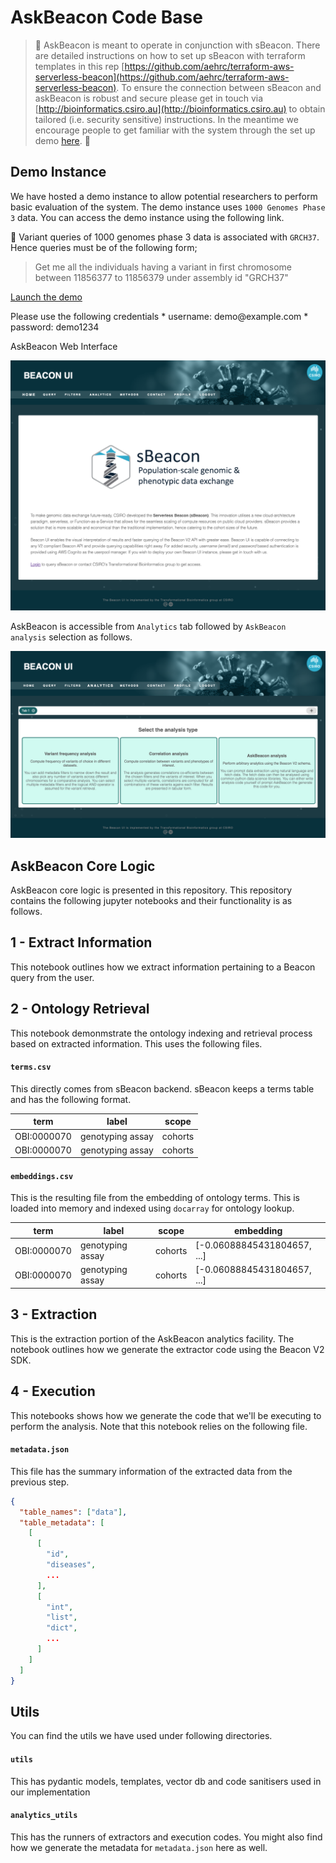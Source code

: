 # AskBeacon Code Base

> 🛑 AskBeacon is meant to operate in conjunction with sBeacon. There are detailed instructions on how to set up sBeacon with terraform templates in this rep [https://github.com/aehrc/terraform-aws-serverless-beacon](https://github.com/aehrc/terraform-aws-serverless-beacon). To ensure the connection between sBeacon and askBeacon is robust and secure please get in touch via [http://bioinformatics.csiro.au](http://bioinformatics.csiro.au) to obtain tailored (i.e. security sensitive) instructions. In the meantime we encourage people to get familiar with the system through the set up demo [here](https://d147alp44qcbqe.cloudfront.net/home). 🛑

## Demo Instance

We have hosted a demo instance to allow potential researchers to perform basic evaluation of the system. The demo instance uses `1000 Genomes Phase 3` data. You can access the demo instance using the following link.

🛑 Variant queries of 1000 genomes phase 3 data is associated with `GRCH37`. Hence queries must be of the following form; 

> Get me all the individuals having a variant in first chromosome between 11856377 to 11856379 under assembly id "GRCH37"

<a href="https://d147alp44qcbqe.cloudfront.net/home">Launch the demo</a>
<p>Please use the following credentials
* username: demo@example.com
* password: demo1234
</p>
<p>AskBeacon Web Interface</p>
<p align="center">
  <img src="image-home.png" alt="sbacon" width="600">
</p>

AskBeacon is accessible from `Analytics` tab followed by `AskBeacon analysis` selection as follows.

<p align="center">
  <img src="image-askbeacon.png" alt="sbacon" width="600">
</p>

## AskBeacon Core Logic

AskBeacon core logic is presented in this repository. This repository contains the following jupyter notebooks and their functionality is as follows.

## 1 - Extract Information

This notebook outlines how we extract information pertaining to a Beacon query from the user.

## 2 - Ontology Retrieval

This notebook demonmstrate the ontology indexing and retrieval process based on extracted information. This uses the following files.

#### `terms.csv`

This directly comes from sBeacon backend. sBeacon keeps a terms table and has the following format.

| term        | label            | scope   |
| ----------- | ---------------- | ------- |
| OBI:0000070 | genotyping assay | cohorts |
| OBI:0000070 | genotyping assay | cohorts |

#### `embeddings.csv`

This is the resulting file from the embedding of ontology terms. This is loaded into memory and indexed using `docarray` for ontology lookup.

| term        | label            | scope   | embedding                   |
| ----------- | ---------------- | ------- | --------------------------- |
| OBI:0000070 | genotyping assay | cohorts | [-0.06088845431804657, ...] |
| OBI:0000070 | genotyping assay | cohorts | [-0.06088845431804657, ...] |

## 3 - Extraction

This is the extraction portion of the AskBeacon analytics facility. The notebook outlines how we generate the extractor code using the Beacon V2 SDK.

## 4 - Execution

This notebooks shows how we generate the code that we'll be executing to perform the analysis. Note that this notebook relies on the following file.

#### `metadata.json`

This file has the summary information of the extracted data from the previous step.

```json
{
  "table_names": ["data"],
  "table_metadata": [
    [
      [
        "id",
        "diseases",
        ...
      ],
      [
        "int",
        "list",
        "dict",
        ...
      ]
    ]
  ]
}
```

## Utils

You can find the utils we have used under following directories.

#### `utils`

This has pydantic models, templates, vector db and code sanitisers used in our implementation

#### `analytics_utils`

This has the runners of extractors and execution codes. You might also find how we generate the metadata for `metadata.json` here as well.
